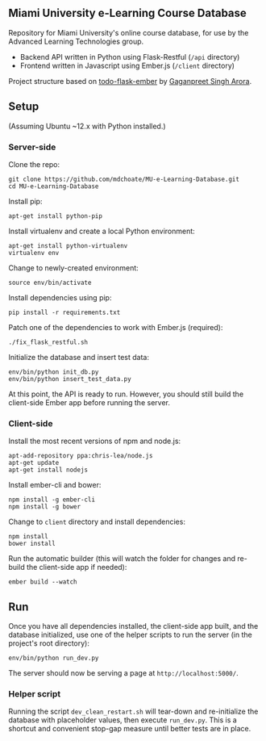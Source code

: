 ## Miami University e-Learning Course Database

Repository for Miami University's online course database, for use by the Advanced Learning Technologies group. 

* Backend API written in Python using Flask-Restful (`/api` directory)
* Frontend written in Javascript using Ember.js (`/client` directory)

Project structure based on [todo-flask-ember](https://github.com/gaganpreet/todo-flask-ember) by [Gaganpreet Singh Arora](https://github.com/gaganpreet).

## Setup

(Assuming Ubuntu ~12.x with Python installed.)

### Server-side

Clone the repo: 

    git clone https://github.com/mdchoate/MU-e-Learning-Database.git
    cd MU-e-Learning-Database

Install pip:

    apt-get install python-pip

Install virtualenv and create a local Python environment:

    apt-get install python-virtualenv
    virtualenv env

Change to newly-created environment:

    source env/bin/activate

Install dependencies using pip:

    pip install -r requirements.txt

Patch one of the dependencies to work with Ember.js (required):

    ./fix_flask_restful.sh

Initialize the database and insert test data: 

    env/bin/python init_db.py
    env/bin/python insert_test_data.py

At this point, the API is ready to run. However, you should still build the client-side Ember app before running the server. 

### Client-side

Install the most recent versions of npm and node.js: 

    apt-add-repository ppa:chris-lea/node.js
    apt-get update
    apt-get install nodejs

Install ember-cli and bower:

    npm install -g ember-cli
    npm install -g bower

Change to `client` directory and install dependencies:

    npm install
    bower install

Run the automatic builder (this will watch the folder for changes and re-build the client-side app if needed):

    ember build --watch

## Run

Once you have all dependencies installed, the client-side app built, and the database initialized, use one of the helper scripts to run the server (in the project's root directory): 

    env/bin/python run_dev.py

The server should now be serving a page at `http://localhost:5000/`.

### Helper script

Running the script `dev_clean_restart.sh` will tear-down and re-initialize the database with placeholder values, then execute `run_dev.py`. This is a shortcut and convenient stop-gap measure until better tests are in place. 
